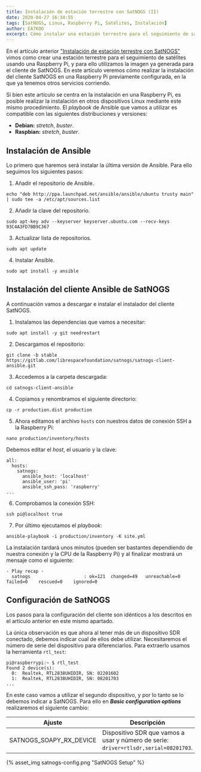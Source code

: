 ```yaml
---
title: Instalación de estación terrestre con SatNOGS (II)
date: 2020-04-27 16:34:55
tags: [SatNOGS, Linux, Raspberry Pi, Satélites, Instalación]
author: EA7KOO
excerpt: Cómo instalar una estación terrestre para el seguimiento de satélites de forma desatendida con SatNOGS. Segunda parte.
---
```


En el artículo anterior ["Instalación de estación terrestre con SatNOGS"](/instalacion-satnogs/) vimos como crear una estación terrestre para el seguimiento de satélites usando una Raspberry Pi, y para ello utilizamos la imagen ya generada para el cliente de SatNOGS.
En este artículo veremos cómo realizar la instalación del cliente SatNOGS en una Raspberry Pi previamente configurada, en la que ya tenemos otros servicios corriendo.

<!-- more -->


Si bien este artículo se centra en la instalación en una Raspberry Pi, es posible realizar la instalación en otros dispositivos Linux mediante este mismo procedimiento. El _playbook_ de Ansible que vamos a utilizar es compatible con las siguientes distribuciones y versiones:

- **Debian:** _stretch_, _buster_.
- **Raspbian:** _stretch_, _buster_.


## Instalación de Ansible

Lo primero que haremos será instalar la última versión de Ansible. Para ello seguimos los siguientes pasos:

1. Añadir el repositorio de Ansible.

```
echo "deb http://ppa.launchpad.net/ansible/ansible/ubuntu trusty main" | sudo tee -a /etc/apt/sources.list
```

2. Añadir la clave del repositorio.

```
sudo apt-key adv --keyserver keyserver.ubuntu.com --recv-keys 93C4A3FD7BB9C367
```

3. Actualizar lista de repositorios.

```
sudo apt update
```

4. Instalar Ansible.

```
sudo apt install -y ansible
```

## Instalación del cliente Ansible de SatNOGS

A continuación vamos a descargar e instalar el instalador del cliente SatNOGS.

1. Instalamos las dependencias que vamos a necesitar:

```
sudo apt install -y git needrestart
```

2. Descargamos el repositorio:

```
git clone -b stable https://gitlab.com/librespacefoundation/satnogs/satnogs-client-ansible.git
```

3. Accedemos a la carpeta descargada:

```
cd satnogs-client-ansible
```

4. Copiamos y renombramos el siguiente directorio:

```
cp -r production.dist production
```

5. Ahora editamos el archivo `hosts` con nuestros datos de conexión SSH a la Raspberry Pi:

```
nano production/inventory/hosts
```

Debemos editar el _host_, el usuario y la clave:

```
all:
  hosts:
    satnogs:
      ansible_host: 'localhost'
      ansible_user: 'pi'
      ansible_ssh_pass: 'raspberry'
...
```

6. Comprobamos la conexión SSH:

```
ssh pi@localhost true
```

7. Por último ejecutamos el _playbook_:

```
ansible-playbook -i production/inventory -K site.yml
```

La instalación tardará unos minutos (pueden ser bastantes dependiendo de nuestra conexión y la CPU de la Raspberry Pi) y al finalizar mostrará un mensaje como el siguiente:

```
- Play recap -
  satnogs                    : ok=121  changed=49   unreachable=0    failed=0    rescued=0    ignored=0
```

## Configuración de SatNOGS

Los pasos para la configuración del cliente son idénticos a los descritos en el artículo anterior en este mismo apartado.

La única observación es que ahora al tener más de un dispositivo SDR conectado, debemos indicar cual de ellos debe utilizar.
Necesitaremos el número de serie del dispositivo para diferenciarlos. Para extraerlo usamos la herramienta `rtl_test`:

```
pi@raspberrypi:~ $ rtl_test
Found 2 device(s):
  0:  Realtek, RTL2838UHIDIR, SN: 02201602
  1:  Realtek, RTL2838UHIDIR, SN: 08201703
...
```

En este caso vamos a utilizar el segundo dispositivo, y por lo tanto se lo debemos indicar a SatNOGS. Para ello en **_Basic configuration options_** realizaremos el siguiente cambio:

| Ajuste | Descripción |
| --- | --- |
| SATNOGS_SOAPY_RX_DEVICE | Dispositivo SDR que vamos a usar y número de serie: `driver=rtlsdr,serial=08201703`. |


{% asset_img satnogs-config.png "SatNOGS Setup" %}
